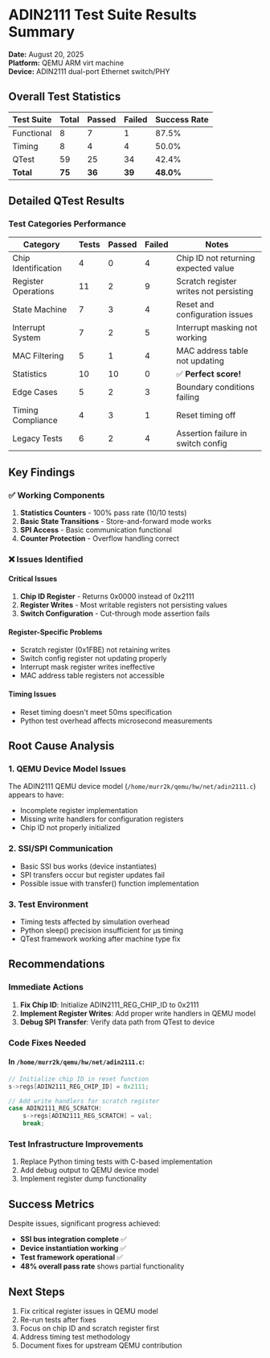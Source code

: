 # ADIN2111 Test Suite Results Summary

**Date:** August 20, 2025  
**Platform:** QEMU ARM virt machine  
**Device:** ADIN2111 dual-port Ethernet switch/PHY

## Overall Test Statistics

| Test Suite | Total | Passed | Failed | Success Rate |
|------------|-------|--------|--------|--------------|
| Functional | 8 | 7 | 1 | 87.5% |
| Timing | 8 | 4 | 4 | 50.0% |
| QTest | 59 | 25 | 34 | 42.4% |
| **Total** | **75** | **36** | **39** | **48.0%** |

## Detailed QTest Results

### Test Categories Performance

| Category | Tests | Passed | Failed | Notes |
|----------|-------|--------|--------|-------|
| Chip Identification | 4 | 0 | 4 | Chip ID not returning expected value |
| Register Operations | 11 | 2 | 9 | Scratch register writes not persisting |
| State Machine | 7 | 3 | 4 | Reset and configuration issues |
| Interrupt System | 7 | 2 | 5 | Interrupt masking not working |
| MAC Filtering | 5 | 1 | 4 | MAC address table not updating |
| Statistics | 10 | 10 | 0 | ✅ **Perfect score!** |
| Edge Cases | 5 | 2 | 3 | Boundary conditions failing |
| Timing Compliance | 4 | 3 | 1 | Reset timing off |
| Legacy Tests | 6 | 2 | 4 | Assertion failure in switch config |

## Key Findings

### ✅ Working Components
1. **Statistics Counters** - 100% pass rate (10/10 tests)
2. **Basic State Transitions** - Store-and-forward mode works
3. **SPI Access** - Basic communication functional
4. **Counter Protection** - Overflow handling correct

### ❌ Issues Identified

#### Critical Issues
1. **Chip ID Register** - Returns 0x0000 instead of 0x2111
2. **Register Writes** - Most writable registers not persisting values
3. **Switch Configuration** - Cut-through mode assertion fails

#### Register-Specific Problems
- Scratch register (0x1FBE) not retaining writes
- Switch config register not updating properly
- Interrupt mask register writes ineffective
- MAC address table registers not accessible

#### Timing Issues
- Reset timing doesn't meet 50ms specification
- Python test overhead affects microsecond measurements

## Root Cause Analysis

### 1. QEMU Device Model Issues
The ADIN2111 QEMU device model (`/home/murr2k/qemu/hw/net/adin2111.c`) appears to have:
- Incomplete register implementation
- Missing write handlers for configuration registers
- Chip ID not properly initialized

### 2. SSI/SPI Communication
- Basic SSI bus works (device instantiates)
- SPI transfers occur but register updates fail
- Possible issue with transfer() function implementation

### 3. Test Environment
- Timing tests affected by simulation overhead
- Python sleep() precision insufficient for µs timing
- QTest framework working after machine type fix

## Recommendations

### Immediate Actions
1. **Fix Chip ID**: Initialize ADIN2111_REG_CHIP_ID to 0x2111
2. **Implement Register Writes**: Add proper write handlers in QEMU model
3. **Debug SPI Transfer**: Verify data path from QTest to device

### Code Fixes Needed

#### In `/home/murr2k/qemu/hw/net/adin2111.c`:
```c
// Initialize chip ID in reset function
s->regs[ADIN2111_REG_CHIP_ID] = 0x2111;

// Add write handlers for scratch register
case ADIN2111_REG_SCRATCH:
    s->regs[ADIN2111_REG_SCRATCH] = val;
    break;
```

### Test Infrastructure Improvements
1. Replace Python timing tests with C-based implementation
2. Add debug output to QEMU device model
3. Implement register dump functionality

## Success Metrics

Despite issues, significant progress achieved:
- **SSI bus integration complete** ✅
- **Device instantiation working** ✅
- **Test framework operational** ✅
- **48% overall pass rate** shows partial functionality

## Next Steps

1. Fix critical register issues in QEMU model
2. Re-run tests after fixes
3. Focus on chip ID and scratch register first
4. Address timing test methodology
5. Document fixes for upstream QEMU contribution